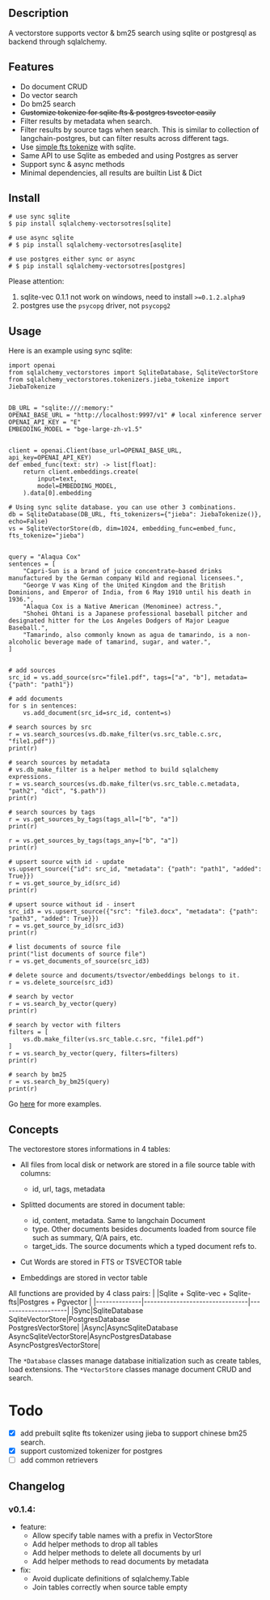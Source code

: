 ## Description
A vectorstore supports vector & bm25 search using sqlite or postgresql as backend through sqlalchemy.

## Features
- Do document CRUD
- Do vector search
- Do bm25 search
- ~~Customize tokenize for sqlite fts & postgres tsvector easily~~
- Filter results by metadata when search.
- Filter results by source tags when search. This is similar to collection of langchain-postgres, but can filter results across different tags.
- Use [simple fts tokenize](https://github.com/wangfenjin/simple) with sqlite.
- Same API to use Sqlite as embeded and using Postgres as server
- Support sync & async methods
- Minimal dependencies, all results are builtin List & Dict

## Install
```shell
# use sync sqlite
$ pip install sqlalchemy-vectorsotres[sqlite]

# use async sqlite
# $ pip install sqlalchemy-vectorsotres[asqlite]

# use postgres either sync or async
# $ pip install sqlalchemy-vectorsotres[postgres]
```
Please attention:
1. sqlite-vec 0.1.1 not work on windows, need to install `>=0.1.2.alpha9`
2. postgres use the `psycopg` driver, not `psycopg2`

## Usage
Here is an example using sync sqlite:
```python3
import openai
from sqlalchemy_vectorstores import SqliteDatabase, SqliteVectorStore
from sqlalchemy_vectorstores.tokenizers.jieba_tokenize import JiebaTokenize


DB_URL = "sqlite:///:memory:"
OPENAI_BASE_URL = "http://localhost:9997/v1" # local xinference server
OPENAI_API_KEY = "E"
EMBEDDING_MODEL = "bge-large-zh-v1.5"


client = openai.Client(base_url=OPENAI_BASE_URL, api_key=OPENAI_API_KEY)
def embed_func(text: str) -> list[float]:
    return client.embeddings.create(
        input=text,
        model=EMBEDDING_MODEL,
    ).data[0].embedding

# Using sync sqlite database. you can use other 3 combinations.
db = SqliteDatabase(DB_URL, fts_tokenizers={"jieba": JiebaTokenize()}, echo=False)
vs = SqliteVectorStore(db, dim=1024, embedding_func=embed_func, fts_tokenize="jieba")


query = "Alaqua Cox"
sentences = [
    "Capri-Sun is a brand of juice concentrate–based drinks manufactured by the German company Wild and regional licensees.",
    "George V was King of the United Kingdom and the British Dominions, and Emperor of India, from 6 May 1910 until his death in 1936.",
    "Alaqua Cox is a Native American (Menominee) actress.",
    "Shohei Ohtani is a Japanese professional baseball pitcher and designated hitter for the Los Angeles Dodgers of Major League Baseball.",
    "Tamarindo, also commonly known as agua de tamarindo, is a non-alcoholic beverage made of tamarind, sugar, and water.",
]


# add sources
src_id = vs.add_source(src="file1.pdf", tags=["a", "b"], metadata={"path": "path1"})

# add documents
for s in sentences:
    vs.add_document(src_id=src_id, content=s)

# search sources by src
r = vs.search_sources(vs.db.make_filter(vs.src_table.c.src, "file1.pdf"))
print(r)

# search sources by metadata
# vs.db_make_filter is a helper method to build sqlalchemy expressions.
r = vs.search_sources(vs.db.make_filter(vs.src_table.c.metadata, "path2", "dict", "$.path"))
print(r)

# search sources by tags
r = vs.get_sources_by_tags(tags_all=["b", "a"])
print(r)

r = vs.get_sources_by_tags(tags_any=["b", "a"])
print(r)

# upsert source with id - update
vs.upsert_source({"id": src_id, "metadata": {"path": "path1", "added": True}})
r = vs.get_source_by_id(src_id)
print(r)

# upsert source without id - insert
src_id3 = vs.upsert_source({"src": "file3.docx", "metadata": {"path": "path3", "added": True}})
r = vs.get_source_by_id(src_id3)
print(r)

# list documents of source file
print("list documents of source file")
r = vs.get_documents_of_source(src_id3)

# delete source and documents/tsvector/embeddings belongs to it.
r = vs.delete_source(src_id3)

# search by vector
r = vs.search_by_vector(query)
print(r)

# search by vector with filters
filters = [
    vs.db.make_filter(vs.src_table.c.src, "file1.pdf")
]
r = vs.search_by_vector(query, filters=filters)
print(r)

# search by bm25
r = vs.search_by_bm25(query)
print(r)
```
Go [here](tests) for more examples.

## Concepts
The vectorestore stores informations in 4 tables:
- All files from local disk or network are stored in a file source table with columns:
  - id, url, tags, metadata
- Splitted documents are stored in document table:
  - id, content, metadata. Same to langchain Document
  - type. Other documents besides documents loaded from source file such as summary, Q/A pairs, etc.
  - target_ids. The source documents which a typed document refs to.

- Cut Words are stored in FTS or TSVECTOR table
- Embeddings are stored in vector table

All functions are provided by 4 class pairs:
|              |Sqlite + Sqlite-vec + Sqlite-fts|Postgres + Pgvector  |
|--------------|--------------------------------|---------------------|
|Sync|SqliteDatabase<br>SqliteVectorStore|PostgresDatabase<br>PostgresVectorStore|
|Async|AsyncSqliteDatabase<br>AsyncSqliteVectorStore|AsyncPostgresDatabase<br>AsyncPostgresVectorStore|

The `*Database` classes manage database initialization such as create tables, load extensions.
The `*VectorStore` classes manage document CRUD and search.

# Todo
- [x] add prebuilt sqlite fts tokenizer using jieba to support chinese bm25 search.
- [x] support customized tokenizer for postgres
- [ ] add common retrievers

## Changelog
### v0.1.4:
- feature:
  - Allow specify table names with a prefix in VectorStore
  - Add helper methods to drop all tables
  - Add helper methods to delete all documents by url
  - Add helper methods to read documents by metadata
- fix:
  - Avoid duplicate definitions of sqlalchemy.Table
  - Join tables correctly when source table empty
